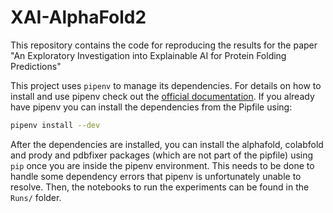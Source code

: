# XAI-AlphaFold2
This repository contains the code for reproducing the results for the paper "An Exploratory Investigation into Explainable AI for Protein Folding Predictions"

This project uses `pipenv` to manage its dependencies. For details on how to install and use pipenv check out the [official documentation][1]. If you already have pipenv you can install the dependencies from the Pipfile using:
```bash
pipenv install --dev
```

After the dependencies are installed, you can install the alphafold, colabfold and prody and pdbfixer packages (which are not part of the pipfile) using `pip` once you are inside the pipenv environment. This needs to be done to handle some dependency errors that pipenv is unfortunately unable to resolve. Then, the notebooks to run the experiments can be found in the `Runs/` folder.


[1]: https://pipenv.pypa.io/en/latest/
